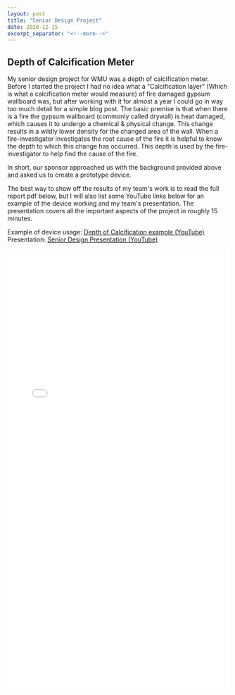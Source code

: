 ```yaml
---
layout: post
title: "Senior Design Project"
date: 2020-12-15
excerpt_separator: "<!--more-->"
---
```

## Depth of Calcification Meter
My senior design project for WMU was a depth of calcification meter. Before I started the project I had no idea what a "Calcification layer" (Which is what a calcification meter would measure) of fire damaged gypsum wallboard was, but after working with it for almost a year I could go in way too much detail for a simple blog post. The basic premise is that when there is a fire the gypsum wallboard (commonly called drywall) is heat damaged, which causes it to undergo a chemical & physical change. This change results in a wildly lower density for the changed area of the wall. When a fire-investigator investigates the root cause of the fire it is helpful to know the depth to which this change has occurred. This depth is used by the fire-investigator to help find the cause of the fire. 

In short, our sponsor approached us with the background provided above and asked us to create a prototype device. 
<!--more-->
The best way to show off the results of my team's work is to read the full report pdf below, but I will also list some YouTube links below for an example of the device working and my team's presentation. The presentation covers all the important aspects of the project in roughly 15 minutes.

Example of device usage: [Depth of Calcification example (YouTube)](https://youtu.be/uM13xIifwEA)
Presentation: [Senior Design Presentation (YouTube)](https://youtu.be/rz02cGJAwBA)

<embed src="/images/Senior Design Report.pdf" width="100%" height="1000px" />